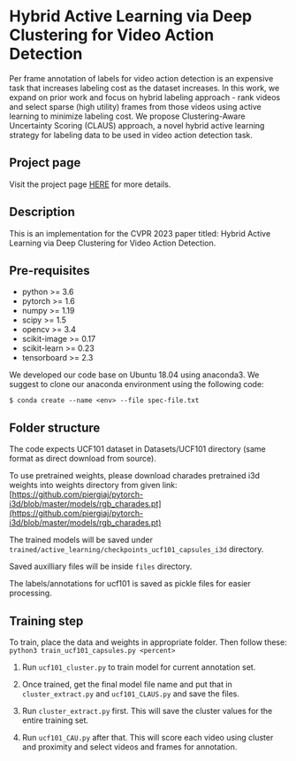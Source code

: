 # Hybrid Active Learning via Deep Clustering for Video Action Detection

Per frame annotation of labels for video action detection is an expensive task that increases labeling cost as the dataset increases. In this work, we expand on prior work and focus on hybrid labeling approach - rank videos and select sparse (high utility) frames from those videos using active learning to minimize labeling cost. We propose Clustering-Aware Uncertainty Scoring (CLAUS) approach, a novel hybrid active learning strategy for labeling data to be used in video action detection task.   

## Project page

Visit the project page [HERE](https://sites.google.com/view/activesparselabeling/home/claus) for more details.

## Description

This is an implementation for the CVPR 2023 paper titled: Hybrid Active Learning via Deep Clustering for Video Action Detection. 

## Pre-requisites
- python >= 3.6
- pytorch >= 1.6
- numpy   >= 1.19
- scipy   >= 1.5
- opencv  >= 3.4
- scikit-image >= 0.17
- scikit-learn >= 0.23
- tensorboard >= 2.3

We developed our code base on Ubuntu 18.04 using anaconda3. 
We suggest to clone our anaconda environment using the following code:  

``$ conda create --name <env> --file spec-file.txt``

## Folder structure

The code expects UCF101 dataset in Datasets/UCF101 directory (same format as direct download from source).

To use pretrained weights, please download charades pretrained i3d weights into weights directory from given link: [https://github.com/piergiaj/pytorch-i3d/blob/master/models/rgb_charades.pt](https://github.com/piergiaj/pytorch-i3d/blob/master/models/rgb_charades.pt)

The trained models will be saved under `trained/active_learning/checkpoints_ucf101_capsules_i3d` directory. 

Saved auxilliary files will be inside `files` directory.

The labels/annotations for ucf101 is saved as pickle files for easier processing. 


## Training step

To train, place the data and weights in appropriate folder. Then follow these:  
    `python3 train_ucf101_capsules.py <percent>`

1. Run `ucf101_cluster.py` to train model for current annotation set.

2. Once trained, get the final model file name and put that in `cluster_extract.py` and `ucf101_CLAUS.py` and save the files.

3. Run `cluster_extract.py` first. This will save the cluster values for the entire training set.

4. Run `ucf101_CAU.py` after that. This will score each video using cluster and proximity and select videos and frames for annotation.
